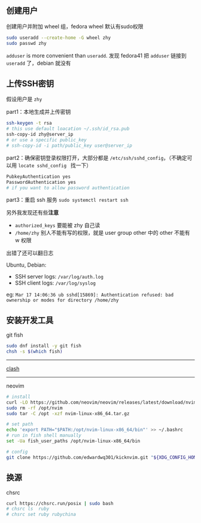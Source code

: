 ## 创建用户
创建用户并附加 wheel 组，fedora wheel 默认有sudo权限

```bash
sudo useradd --create-home -G wheel zhy
sudo passwd zhy
```

`adduser` is more convenient than `useradd`. 发现 fedora41 把 `adduser` 链接到 `useradd` 了，debian 就没有

## 上传SSH密钥
假设用户是 `zhy`

part1：本地生成并上传密钥

```bash
ssh-keygen -t rsa
# this use default loacation ~/.ssh/id_rsa.pub
ssh-copy-id zhy@server_ip
# or use a specific public_key
# ssh-copy-id -i path/public_key user@server_ip
```

part2：确保密钥登录权限打开，大部分都是 `/etc/ssh/sshd_config`，（不确定可以用 `locate sshd_config
` 找一下）
```bash
PubkeyAuthentication yes
PasswordAuthentication yes
# if you want to allow password authentication
```

part3：重启 ssh 服务 `sudo systemctl restart ssh`

另外我发现还有些**注意**

- `authorized_keys` 要能被 zhy 自己读
- `/home/zhy` 别人不能有写的权限，就是 user group other 中的 other 不能有 w 权限

出错了还可以翻日志

Ubuntu, Debian:

- SSH server logs: `/var/log/auth.log`
- SSH client logs: `/var/log/syslog`

eg: `Mar 17 14:06:36 ub sshd[15869]: Authentication refused: bad ownership or modes for directory /home/zhy`

## 安装开发工具
git fish

```bash
sudo dnf install -y git fish
chsh -s $(which fish)
```

---

[clash](./linux#clash)

---

neovim

```bash
# install
curl -LO https://github.com/neovim/neovim/releases/latest/download/nvim-linux-x86_64.tar.gz
sudo rm -rf /opt/nvim
sudo tar -C /opt -xzf nvim-linux-x86_64.tar.gz

# set path
echo 'export PATH="$PATH:/opt/nvim-linux-x86_64/bin"' >> ~/.bashrc
# run in fish shell manually
set -Ua fish_user_paths /opt/nvim-linux-x86_64/bin

# config
git clone https://github.com/edwardwq301/kicknvim.git "${XDG_CONFIG_HOME:-$HOME/.config}"/nvim
```

## 换源
chsrc

```bash
curl https://chsrc.run/posix | sudo bash
# chsrc ls  ruby
# chsrc set ruby rubychina
```